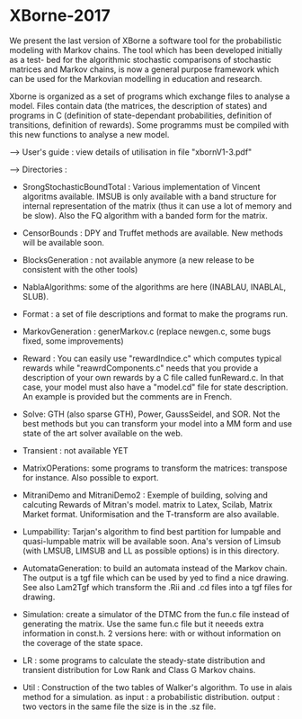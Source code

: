 # XBorne-2017
We present the last version of XBorne a software tool for the probabilistic
modeling with Markov chains. The tool which has been developed initially as a test-
bed for the algorithmic stochastic comparisons of stochastic matrices and Markov
chains, is now a general purpose framework which can be used for the Markovian
modelling in education and research.

Xborne is organized as a set of programs which exchange files to analyse
a model. 
Files contain data (the matrices, the description of states) and 
programs in C (definition of state-dependant probabilities, definition of 
transitions, definition of rewards). Some programms must be compiled
with this new functions to analyse a new model. 

--> User's guide : view details of utilisation in file "xbornV1-3.pdf"

--> Directories :

 - SrongStochasticBoundTotal : Various implementation of Vincent algoritms available.
   IMSUB is only available with a band structure for internal representation 
   of the matrix (thus it can use a lot of memory and be slow). Also 
   the FQ algorithm with a banded form for the matrix. 

 - CensorBounds : DPY and Truffet methods are available. New methods will be 
   available soon. 

 - BlocksGeneration : not available anymore (a new release 
   to be consistent with the other tools)

 - NablaAlgorithms: some of the algorithms are here (INABLAU, INABLAL, SLUB). 

 - Format : a set of file descriptions and format to make the programs run. 

 - MarkovGeneration : generMarkov.c (replace newgen.c, some bugs fixed, some improvements) 

 - Reward : 
   You can easily use "rewardIndice.c" which computes
   typical rewards while "reawrdComponents.c" needs that you provide a 
   description of your own rewards by a C file called funReward.c. In that 
   case, your model must also have a "model.cd" file for state description. 
   An example is provided but the comments are in French. 

 - Solve: GTH (also sparse GTH), Power, GaussSeidel, and SOR. Not the best methods but you 
   can transform your model into a MM form and use state of the art solver
   available on the web. 

 - Transient : not available YET

 - MatrixOPerations: some programs to transform the matrices: transpose for 
   instance. Also possible to export.
   
 - MitraniDemo and MitraniDemo2 : Exemple of building, solving and calcuting 
   Rewards of Mitran's model.
   matrix to Latex, Scilab, Matrix Market format. 
   Uniformisation and the T-transform are also available. 

 - Lumpabillity: Tarjan's algorithm to find best partition for lumpable and 
   quasi-lumpable matrix will be available soon. Ana's version of Limsub
   (with LMSUB, LIMSUB and LL as possible options) is in this directory. 

 - AutomataGeneration: to build an automata instead of the Markov chain. 
   The output is a tgf file which can be used by yed to find a nice drawing. 
   See also Lam2Tgf which transform the .Rii and .cd files into a tgf files 
   for drawing. 

 - Simulation: create a simulator of the DTMC from the fun.c file instead 
   of generating the matrix. Use the same fun.c file but it neeeds
   extra information in const.h.  2 versions here: with or without 
   information on the coverage of the state space. 
   
 - LR : some programs to calculate the steady-state distribution and transient
   distribution for Low Rank and Class G Markov chains. 
   
 - Util : Construction of the two tables of Walker's algorithm. To use in alais method for a simulation.
   as input : a probabilistic distribution.
   output : two vectors in the same file the size is in the .sz file.
